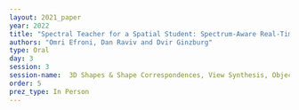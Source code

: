 ```yaml
---
layout: 2021_paper
year: 2022
title: "Spectral Teacher for a Spatial Student: Spectrum-Aware Real-Time Dense Shape Correspondence"
authors: "Omri Efroni, Dan Raviv and Dvir Ginzburg"
type: Oral
day: 3
session: 3
session-name:  3D Shapes & Shape Correspondences, View Synthesis, Object Pose Estimation
order: 5
prez_type: In Person
---
```

